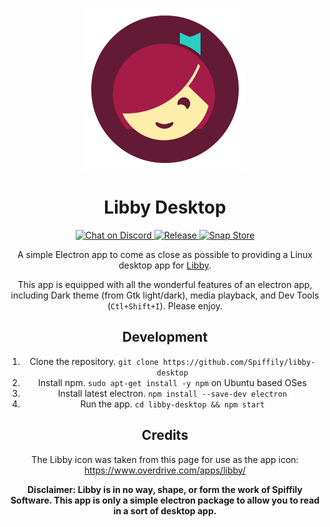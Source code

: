 <div align=center>

![Libby Desktop](./libby-mascot.svg)
# Libby Desktop

<a href="https://discord.gg/yf4UDea">
<img src="https://img.shields.io/discord/735879930348306554?color=631A35&logo=discord&logoColor=white" alt="Chat on Discord" />
</a>
<a href="https://github.com/Spiffily/coronado-app/releases">
<img  alt="Release" src="https://img.shields.io/badge/release-1.0.0-A61C49" />
</a>
<a href="https://snapcraft.io/coronado-app">
<img src="https://img.shields.io/badge/snap-0.0.0-29CFC3?logo=snapcraft&logoColor=white" alt="Snap Store" />
</a>

A simple Electron app to come as close as possible to providing a Linux desktop app for [Libby](https://www.overdrive.com/apps/libby/).

This app is equipped with all the wonderful features of an electron app, including Dark theme (from Gtk light/dark), media playback, and Dev Tools (`Ctl+Shift+I`). Please enjoy.

## Development
1. Clone the repository. `git clone https://github.com/Spiffily/libby-desktop`
2. Install npm. `sudo apt-get install -y npm` on Ubuntu based OSes
3. Install latest electron. `npm install --save-dev electron`
4. Run the app. `cd libby-desktop && npm start`

## Credits
The Libby icon was taken from this page for use as the app icon: https://www.overdrive.com/apps/libby/

**Disclaimer: Libby is in no way, shape, or form the work of Spiffily Software. This app is only a simple electron package to allow you to read in a sort of desktop app.**

</div>
